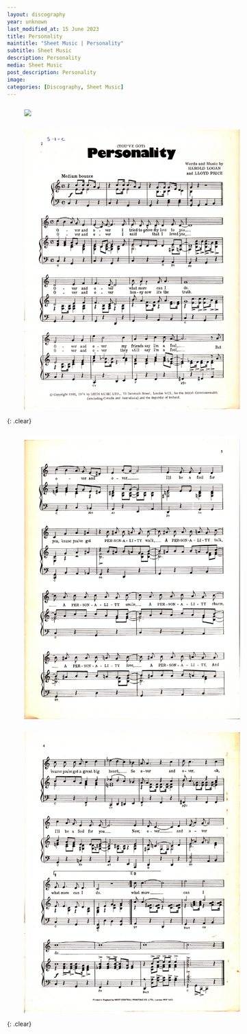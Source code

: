 ```yaml
---
layout: discography
year: unknown
last_modified_at: 15 June 2023
title: Personality
maintitle: "Sheet Music | Personality"
subtitle: Sheet Music
description: Personality
media: Sheet Music
post_description: Personality
image:
categories: [Discography, Sheet Music]
---
```


<figure class="fig1">
<a href=""><img src="/assets/images/Sheetmusic/lena-zavaroni---sheet-music---personality-01.jpg" class="full-width zoom-in" /></a>
</figure>

<figure class="fig2">
<a href=""><img src="/assets/images/Sheetmusic/lena-zavaroni---sheet-music---personality-02.jpg" class="full-width zoom-in" /></a>
</figure>

{: .clear}

<figure class="fig1">
<a href=""><img src="/assets/images/Sheetmusic/lena-zavaroni---sheet-music---personality-03.jpg" class="full-width zoom-in" /></a>
</figure>

<figure class="fig2">
<a href=""><img src="/assets/images/Sheetmusic/lena-zavaroni---sheet-music---personality-04.jpg" class="full-width zoom-in" /></a>
</figure>

<br />{: .clear}

<style>
.fig1 {float:left; width:49%;}

.fig2 {float:right; width:49%;}

figcaption {float:left; width:100%;}

@media screen and (orientation:portrait) {
.fig1, .fig2 {float:left; width:100%;}
figcaption {float:left; width:100%; margin-bottom: 10px;}
}
</style>
